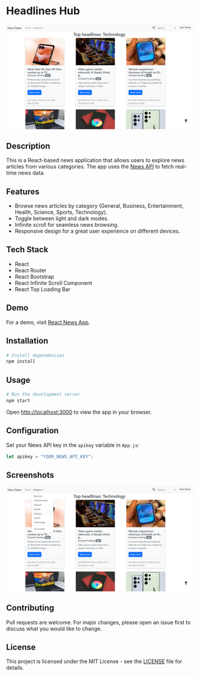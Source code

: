 # Headlines Hub

![App Screenshot](public/Main.png)

## Description

This is a React-based news application that allows users to explore news articles from various categories. The app uses the [News API](https://newsapi.org/) to fetch real-time news data.

## Features

- Browse news articles by category (General, Business, Entertainment, Health, Science, Sports, Technology).
- Toggle between light and dark modes.
- Infinite scroll for seamless news browsing.
- Responsive design for a great user experience on different devices.

## Tech Stack

- React
- React Router
- React Bootstrap
- React Infinite Scroll Component
- React Top Loading Bar

## Demo

For a demo, visit [React News App](https://www.youtube.com/watch?v=vvWJPjjEmIE).
## Installation

```bash
# Install dependencies
npm install
```

## Usage

```bash
# Run the development server
npm start
```

Open [http://localhost:3000](http://localhost:3000) to view the app in your browser.

## Configuration

Set your News API key in the `apikey` variable in `App.js`:

```javascript
let apikey = "YOUR_NEWS_API_KEY";
```

## Screenshots

![Screenshot 1](public/Categories.png)

## Contributing

Pull requests are welcome. For major changes, please open an issue first to discuss what you would like to change.

## License

This project is licensed under the MIT License - see the [LICENSE](LICENSE) file for details.
